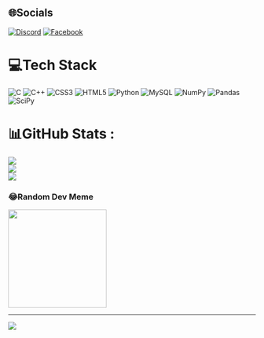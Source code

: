 
## 🌐Socials
[![Discord](https://img.shields.io/badge/Discord-%237289DA.svg?logo=discord&logoColor=white)](https://discord.com/users/977269758099591218/) [![Facebook](https://img.shields.io/badge/Facebook-%231877F2.svg?logo=Facebook&logoColor=white)](https://www.facebook.com/profile.php?id=100039243652607) 

# 💻Tech Stack
![C](https://img.shields.io/badge/c-%2300599C.svg?style=for-the-badge&logo=c&logoColor=white) ![C++](https://img.shields.io/badge/c++-%2300599C.svg?style=for-the-badge&logo=c%2B%2B&logoColor=white) ![CSS3](https://img.shields.io/badge/css3-%231572B6.svg?style=for-the-badge&logo=css3&logoColor=white) ![HTML5](https://img.shields.io/badge/html5-%23E34F26.svg?style=for-the-badge&logo=html5&logoColor=white) ![Python](https://img.shields.io/badge/python-3670A0?style=for-the-badge&logo=python&logoColor=ffdd54) ![MySQL](https://img.shields.io/badge/mysql-%2300f.svg?style=for-the-badge&logo=mysql&logoColor=white) ![NumPy](https://img.shields.io/badge/numpy-%23013243.svg?style=for-the-badge&logo=numpy&logoColor=white) ![Pandas](https://img.shields.io/badge/pandas-%23150458.svg?style=for-the-badge&logo=pandas&logoColor=white) ![SciPy](https://img.shields.io/badge/SciPy-%230C55A5.svg?style=for-the-badge&logo=scipy&logoColor=%white)
# 📊GitHub Stats :
![](https://github-readme-stats.vercel.app/api?username=quocmoet195&theme=radical&hide_border=false&include_all_commits=false&count_private=false)<br/>
![](https://github-readme-streak-stats.herokuapp.com/?user=quocmoet195&theme=radical&hide_border=false)<br/>
![](https://github-readme-stats.vercel.app/api/top-langs/?username=quocmoet195&theme=radical&hide_border=false&include_all_commits=false&count_private=false&layout=compact)

### 😂Random Dev Meme
<img src="https://tse1.mm.bing.net/th?id=OIP.M2BE9dqZF8I_jNRN5ZpkcQAAAA&pid=Api&P=0&h=220" width="200px"/>

---
[![](https://visitcount.itsvg.in/api?id=quocmoet195&icon=0&color=0)](https://visitcount.itsvg.in)

